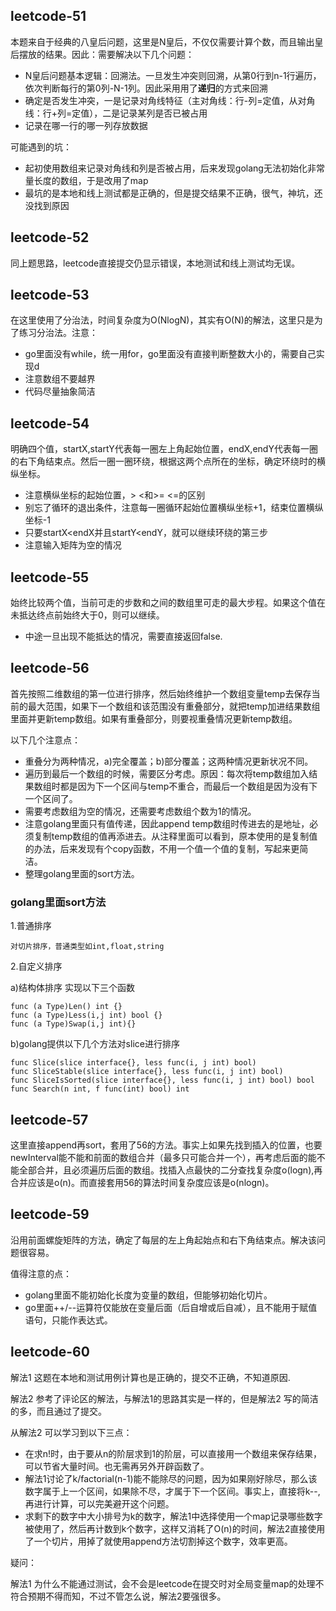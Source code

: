 ## leetcode-51

本题来自于经典的八皇后问题，这里是N皇后，不仅仅需要计算个数，而且输出皇后摆放的结果。因此：需要解决以下几个问题：

- N皇后问题基本逻辑：回溯法。一旦发生冲突则回溯，从第0行到n-1行遍历，依次判断每行的第0列-N-1列。因此采用用了**递归**的方式来回溯
- 确定是否发生冲突，一是记录对角线特征（主对角线：行-列=定值，从对角线：行+列=定值），二是记录某列是否已被占用
- 记录在哪一行的哪一列存放数据

可能遇到的坑：
- 起初使用数组来记录对角线和列是否被占用，后来发现golang无法初始化非常量长度的数组，于是改用了map
- 最坑的是本地和线上测试都是正确的，但是提交结果不正确，很气，神坑，还没找到原因


## leetcode-52

同上题思路，leetcode直接提交仍显示错误，本地测试和线上测试均无误。

## leetcode-53
在这里使用了分治法，时间复杂度为O(NlogN)，其实有O(N)的解法，这里只是为了练习分治法。注意：

- go里面没有while，统一用for，go里面没有直接判断整数大小的，需要自己实现d
- 注意数组不要越界
- 代码尽量抽象简洁 

## leetcode-54
明确四个值，startX,startY代表每一圈左上角起始位置，endX,endY代表每一圈的右下角结束点。然后一圈一圈环绕，根据这两个点所在的坐标，确定环绕时的横纵坐标。

- 注意横纵坐标的起始位置，> <和>= <=的区别
- 别忘了循环的退出条件，注意每一圈循环起始位置横纵坐标+1，结束位置横纵坐标-1
- 只要startX<endX并且startY<endY，就可以继续环绕的第三步
- 注意输入矩阵为空的情况

## leetcode-55
始终比较两个值，当前可走的步数和之间的数组里可走的最大步程。如果这个值在未抵达终点前始终大于0，则可以继续。

- 中途一旦出现不能抵达的情况，需要直接返回false.

## leetcode-56
首先按照二维数组的第一位进行排序，然后始终维护一个数组变量temp去保存当前的最大范围，如果下一个数组和该范围没有重叠部分，就把temp加进结果数组里面并更新temp数组。如果有重叠部分，则要视重叠情况更新temp数组。

以下几个注意点：

- 重叠分为两种情况，a)完全覆盖；b)部分覆盖；这两种情况更新状况不同。
- 遍历到最后一个数组的时候，需要区分考虑。原因：每次将temp数组加入结果数组时都是因为下一个区间与temp不重合，而最后一个数组是因为没有下一个区间了。
- 需要考虑数组为空的情况，还需要考虑数组个数为1的情况。
- 注意golang里面只有值传递，因此append temp数组时传进去的是地址，必须复制temp数组的值再添进去。从注释里面可以看到，原本使用的是复制值的办法，后来发现有个copy函数，不用一个值一个值的复制，写起来更简洁。
- 整理golang里面的sort方法。


### golang里面sort方法 ###
  1.普通排序 

    对切片排序，普通类型如int,float,string
    
  2.自定义排序

   a)结构体排序
   实现以下三个函数

    func (a Type)Len() int {}
    func (a Type)Less(i,j int) bool {}
    func (a Type)Swap(i,j int){}

   b)golang提供以下几个方法对slice进行排序

    func Slice(slice interface{}, less func(i, j int) bool) 
    func SliceStable(slice interface{}, less func(i, j int) bool) 
    func SliceIsSorted(slice interface{}, less func(i, j int) bool) bool 
    func Search(n int, f func(int) bool) int
  

## leetcode-57

这里直接append再sort，套用了56的方法。事实上如果先找到插入的位置，也要newInterval能不能和前面的数组合并（最多只可能合并一个），再考虑后面的能不能全部合并，且必须遍历后面的数组。找插入点最快的二分查找复杂度o(logn),再合并应该是o(n)。而直接套用56的算法时间复杂度应该是o(nlogn)。

## leetcode-59
沿用前面螺旋矩阵的方法，确定了每层的左上角起始点和右下角结束点。解决该问题很容易。

值得注意的点：

- golang里面不能初始化长度为变量的数组，但能够初始化切片。
- go里面++/--运算符仅能放在变量后面（后自增或后自减），且不能用于赋值语句，只能作表达式。

## leetcode-60

解法1 这题在本地和测试用例计算也是正确的，提交不正确，不知道原因.

解法2 参考了评论区的解法，与解法1的思路其实是一样的，但是解法2 写的简洁的多，而且通过了提交。

从解法2 可以学习到以下三点：
- 在求n!时，由于要从n的阶层求到1的阶层，可以直接用一个数组来保存结果，可以节省大量时间。也无需再另外开辟函数了。
- 解法1讨论了k/factorial(n-1)能不能除尽的问题，因为如果刚好除尽，那么该数字属于上一个区间，如果除不尽，才属于下一个区间。事实上，直接将k--,再进行计算，可以完美避开这个问题。
- 求剩下的数字中大小排号为k的数字，解法1中选择使用一个map记录哪些数字被使用了，然后再计数到k个数字，这样又消耗了O(n)的时间，解法2直接使用了一个切片，用掉了就使用append方法切割掉这个数字，效率更高。

疑问：

解法1 为什么不能通过测试，会不会是leetcode在提交时对全局变量map的处理不符合预期不得而知，不过不管怎么说，解法2要强很多。